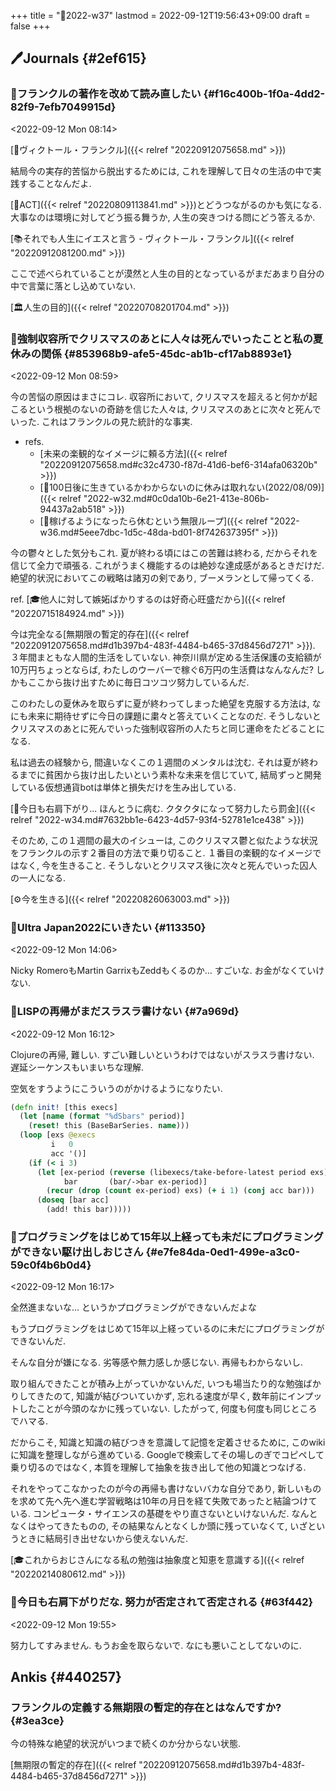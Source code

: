 +++
title = "📓2022-w37"
lastmod = 2022-09-12T19:56:43+09:00
draft = false
+++

## 🖊Journals {#2ef615}


### 💭フランクルの著作を改めて読み直したい {#f16c400b-1f0a-4dd2-82f9-7efb7049915d}

<span class="timestamp-wrapper"><span class="timestamp">&lt;2022-09-12 Mon 08:14&gt;</span></span>

[👨ヴィクトール・フランクル]({{< relref "20220912075658.md" >}})

結局今の実存的苦悩から脱出するためには, これを理解して日々の生活の中で実践することなんだよ.

[📝ACT]({{< relref "20220809113841.md" >}})とどうつながるのかも気になる. 大事なのは環境に対してどう振る舞うか, 人生の突きつける問にどう答えるか.

[📚それでも人生にイエスと言う - ヴィクトール・フランクル]({{< relref "20220912081200.md" >}})

ここで述べられていることが漠然と人生の目的となっているがまだあまり自分の中で言葉に落とし込めていない.

[🏛人生の目的]({{< relref "20220708201704.md" >}})


### 💭強制収容所でクリスマスのあとに人々は死んでいったことと私の夏休みの関係 {#853968b9-afe5-45dc-ab1b-cf17ab8893e1}

<span class="timestamp-wrapper"><span class="timestamp">&lt;2022-09-12 Mon 08:59&gt;</span></span>

今の苦悩の原因はまさにコレ. 収容所において, クリスマスを超えると何かが起こるという根拠のないの奇跡を信じた人々は, クリスマスのあとに次々と死んでいった. これはフランクルの見た統計的な事実.

-   refs.
    -   [未来の楽観的なイメージに頼る方法]({{< relref "20220912075658.md#c32c4730-f87d-41d6-bef6-314afa06320b" >}})
    -   [💭100日後に生きているかわからないのに休みは取れない(2022/08/09)]({{< relref "2022-w32.md#0c0da10b-6e21-413e-806b-94437a2ab518" >}})
    -   [💭稼げるようになったら休むという無限ループ]({{< relref "2022-w36.md#5eee7dbc-1d5c-48da-bd01-8f742637395f" >}})

今の鬱々とした気分もこれ. 夏が終わる頃にはこの苦難は終わる, だからそれを信じて全力で頑張る. これがうまく機能するのは絶妙な達成感があるときだけだ. 絶望的状況においてこの戦略は諸刃の剣であり, ブーメランとして帰ってくる.

ref. [🎓他人に対して嫉妬ばかりするのは好奇心旺盛だから]({{< relref "20220715184924.md" >}})

今は完全なる[無期限の暫定的存在]({{< relref "20220912075658.md#d1b397b4-483f-4484-b465-37d8456d7271" >}}). ３年間まともな人間的生活をしていない. 神奈川県が定める生活保護の支給額が10万円ちょっとならば, わたしのウーバーで稼ぐ6万円の生活費はなんなんだ? しかもここから抜け出すために毎日コツコツ努力しているんだ.

このわたしの夏休みを取らずに夏が終わってしまった絶望を克服する方法は, なにも未来に期待せずに今日の課題に粛々と答えていくことなのだ. そうしないとクリスマスのあとに死んでいった強制収容所の人たちと同じ運命をたどることになる.

私は過去の経験から, 間違いなくこの１週間のメンタルは沈む. それは夏が終わるまでに貧困から抜け出したいという素朴な未来を信じていて, 結局ずっと開発している仮想通貨botは単体と損失だけを生み出している.

[💭今日も右肩下がり... ほんとうに病む. クタクタになって努力したら罰金]({{< relref "2022-w34.md#7632bb1e-6423-4d57-93f4-52781e1ce438" >}})

そのため, この１週間の最大のイシューは, このクリスマス鬱と似たような状況をフランクルの示す２番目の方法で乗り切ること. １番目の楽観的なイメージではなく, 今を生きること. そうしないとクリスマス後に次々と死んでいった囚人の一人になる.

[⚙今を生きる]({{< relref "20220826063003.md" >}})


### 💭Ultra Japan2022にいきたい {#113350}

<span class="timestamp-wrapper"><span class="timestamp">&lt;2022-09-12 Mon 14:06&gt;</span></span>

Nicky RomeroもMartin GarrixもZeddもくるのか... すごいな. お金がなくていけない.


### 💭LISPの再帰がまだスラスラ書けない {#7a969d}

<span class="timestamp-wrapper"><span class="timestamp">&lt;2022-09-12 Mon 16:12&gt;</span></span>

Clojureの再帰, 難しい. すごい難しいというわけではないがスラスラ書けない. 遅延シーケンスもいまいちな理解.

空気をすうようにこういうのがかけるようになりたい.

```clojure
(defn init! [this execs]
  (let [name (format "%dSbars" period)]
    (reset! this (BaseBarSeries. name)))
  (loop [exs @execs
         i   0
         acc '()]
    (if (< i 3)
      (let [ex-period (reverse (libexecs/take-before-latest period exs))
            bar       (bar/->bar ex-period)]
        (recur (drop (count ex-period) exs) (+ i 1) (conj acc bar)))
      (doseq [bar acc]
        (add! this bar)))))
```


### 💭プログラミングをはじめて15年以上経っても未だにプログラミングができない駆け出しおじさん {#e7fe84da-0ed1-499e-a3c0-59c0f4b6b0d4}

<span class="timestamp-wrapper"><span class="timestamp">&lt;2022-09-12 Mon 16:17&gt;</span></span>

全然進まないな... というかプログラミングができないんだよな

もうプログラミングをはじめて15年以上経っているのに未だにプログラミングができないんだ.

そんな自分が嫌になる. 劣等感や無力感しか感じない. 再帰もわからないし.

取り組んできたことが積み上がっていかないんだ, いつも場当たり的な勉強ばかりしてきたのて, 知識が結びついていかず, 忘れる速度が早く, 数年前にインプットしたことが今頭のなかに残っていない. したがって, 何度も何度も同じところでハマる.

だからこそ, 知識と知識の結びつきを意識して記憶を定着させるために, このwikiに知識を整理しながら進めている. Googleで検索してその場しのぎでコピペして乗り切るのではなく, 本質を理解して抽象を抜き出して他の知識とつなげる.

それをやってこなかったのが今の再帰も書けないバカな自分であり, 新しいものを求めて先へ先へ進む学習戦略は10年の月日を経て失敗であったと結論つけている. コンピュータ・サイエンスの基礎をやり直さないといけないんだ. なんとなくはやってきたものの, その結果なんとなくしか頭に残っていなくて, いざというときに結局引き出せないから使えないんだ.

[🎓これからおじさんになる私の勉強は抽象度と知恵を意識する]({{< relref "20220214080612.md" >}})


### 💭今日も右肩下がりだな. 努力が否定されて否定される {#63f442}

<span class="timestamp-wrapper"><span class="timestamp">&lt;2022-09-12 Mon 19:55&gt;</span></span>

努力してすみません. もうお金を取らないで. なにも悪いことしてないのに.


## Ankis {#440257}


### フランクルの定義する無期限の暫定的存在とはなんですか? {#3ea3ce}

今の特殊な絶望的状況がいつまで続くのか分からない状態.

[無期限の暫定的存在]({{< relref "20220912075658.md#d1b397b4-483f-4484-b465-37d8456d7271" >}})
